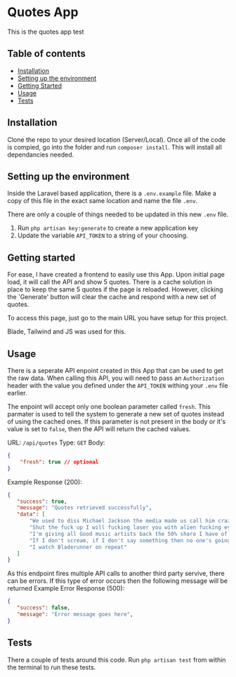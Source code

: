# Quotes App

This is the quotes app test

## Table of contents

- [Installation](#installation)
- [Setting up the environment](#setting-up-the-environment)
- [Getting Started](#getting-started)
- [Usage](#usage)
- [Tests](#tests)

## Installation

Clone the repo to your desired location (Server/Local). Once all of the code is compied, go into the folder and run `composer install`. This will install all dependancies needed.

## Setting up the environment

Inside the Laravel based application, there is a `.env.example` file. Make a copy of this file in the exact same location and name the file `.env`.

There are only a couple of things needed to be updated in this new `.env` file. 

1. Run `php artisan key:generate` to create a new application key
2. Update the variable `API_TOKEN` to a string of your choosing.

## Getting started

For ease, I have created a frontend to easily use this App. Upon initial page load, it will call the API and show 5 quotes. There is a cache solution in place to keep the same 5 quotes if the page is reloaded. However, clicking the 'Generate' button will clear the cache and respond with a new set of quotes.

To access this page, just go to the main URL you have setup for this project.

Blade, Tailwind and JS was used for this.

## Usage

There is a seperate API enpoint created in this App that can be used to get the raw data. When calling this API, you will need to pass an `Authorization` header with the value you defined under the `API_TOKEN` withing your `.env` file earlier.

The enpoint will accept only one boolean parameter called `fresh`. This parmater is used to tell the system to generate a new set of quotes instead of using the cached ones. If this parameter is not present in the body or it's value is set to `false`, then the API will return the cached values.

URL: `/api/quotes`
Type: `GET`
Body:

```json
{
    "fresh": true // optional
}
```
Example Response (200):
 ```json
{
	"success": true,
	"message": "Quotes retrieved successfully",
	"data": [
		"We used to diss Michael Jackson the media made us call him crazy ... then they killed him",
		"Shut the fuck up I will fucking laser you with alien fucking eyes and explode your fucking head",
		"I'm giving all Good music artists back the 50% share I have of their masters",
		"If I don't scream, if I don't say something then no one's going to say anything.",
		"I watch Bladerunner on repeat"
	]
}
```

As this endpoint fires multiple API calls to another third party servive, there can be errors. If this type of error occurs then the following message will be returned
Example Error Response (500):
 ```json
{
	"success": false,
	"message": "Error message goes here",
}
```

## Tests

There a couple of tests around this code. Run `php artisan test` from within the terminal to run these tests.